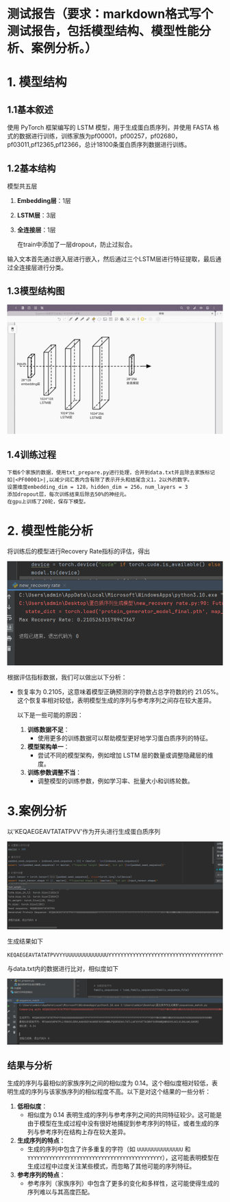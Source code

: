 # 测试报告（要求：markdown格式写个测试报告，包括模型结构、模型性能分析、案例分析。）

# 1. 模型结构

## 1.1基本叙述

使用 PyTorch 框架编写的 LSTM 模型，用于生成蛋白质序列，并使用 FASTA 格式的数据进行训练，训练家族为pf00001，pf00257，pf02680，pf03011,pf12365,pf12366，总计18100条蛋白质序列数据进行训练。

## 1.2基本结构

模型共五层

1. **Embedding层**：1层

2. **LSTM层**：3层

3. **全连接层**：1层

   在train中添加了一层dropout，防止过拟合。

输入文本首先通过嵌入层进行嵌入，然后通过三个LSTM层进行特征提取，最后通过全连接层进行分类。 

## 1.3模型结构图

 <img src="img\微信图片_20240812050210.jpg" />

## 1.4训练过程

```
下载6个家族的数据，使用txt_prepare.py进行处理，合并到data.txt并且除去家族标记如|<PF00001>|,以减少词汇表内含有除了表示开头和结尾含义1，2以外的数字。
设置维度embedding_dim = 128，hidden_dim = 256，num_layers = 3 
添加dropout层，每次训练结束后除去50%的神经元。
在gpu上训练了20轮，保存下模型。
```



# 2. 模型性能分析

将训练后的模型进行Recovery Rate指标的评估，得出

 <img src="img\Snipaste_2024-08-12_04-00-03.png" />

根据评估指标数据，我们可以做出以下分析：

- 恢复率为 0.2105，这意味着模型正确预测的字符数占总字符数的约 21.05%。这个恢复率相对较低，表明模型生成的序列与参考序列之间存在较大差异。

  以下是一些可能的原因：

  1. **训练数据不足**：
     - 使用更多的训练数据可以帮助模型更好地学习蛋白质序列的特征。
  2. **模型架构单一**：
     - 尝试不同的模型架构，例如增加 LSTM 层的数量或调整隐藏层的维度。
  3. **训练参数调整不当**：
     - 调整模型的训练参数，例如学习率、批量大小和训练轮数。

# 3.案例分析

以'KEQAEGEAVTATATPVV'作为开头进行生成蛋白质序列

 <img src="img\Snipaste_2024-08-12_04-04-14.png" />

生成结果如下

```
KEQAEGEAVTATATPVVYYUUUUUUUUUUUUUUYYYYYYYYYYYYYYYYYYYYYYYYYYYYYYYYYYYYYYYYYYYYXXYYWVXXWWVUWUVXVUUUUXVVUXUUVUUVUUVXUUWX
```

与data.txt内的数据进行比对，相似度如下

 <img src="img\Snipaste_2024-08-12_04-05-29.png" />

## **结果与分析**

生成的序列与最相似的家族序列之间的相似度为 0.14。这个相似度相对较低，表明生成的序列与该家族序列的相似程度不高。以下是对这个结果的一些分析：

1. **低相似度**：
   - 相似度为 0.14 表明生成的序列与参考序列之间的共同特征较少。这可能是由于模型在生成过程中没有很好地捕捉到参考序列的特征，或者生成的序列与参考序列在结构上存在较大差异。
2. **生成序列的特点**：
   - 生成的序列中包含了许多重复的字符（如 `UUUUUUUUUUUUUUU` 和 `YYYYYYYYYYYYYYYYYYYYYYYYYYYYYYYYYYYYYYYYYYYY`），这可能表明模型在生成过程中过度关注某些模式，而忽略了其他可能的序列特征。
3. **参考序列的特点**：
   - 参考序列（家族序列）中包含了更多的变化和多样性，这可能使得生成的序列难以与其高度匹配。

